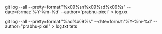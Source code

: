 git log --all --pretty=format:"%x09%an%x09%ad%x09%s" --date=format:'%Y-%m-%d' --author="prabhu-pixel" > log.txt

git log --all --pretty=format:"%ad%x09%s" --date=format:'%Y-%m-%d' --author="prabhu-pixel" > log.txt
tets